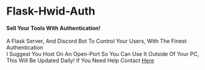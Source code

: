 # Flask-Hwid-Auth
**Sell Your Tools With Authentication!**<br /><br />A Flask Server, And Discord Bot To Control Your Users, With The Finest Authentication<br />I Suggest You Host On An Open-Port So You Can Use It Outside Of Your PC, This Will Be Updated Daily! If You Need Help Contact [Here](https://t.me/merkzzzzz)
